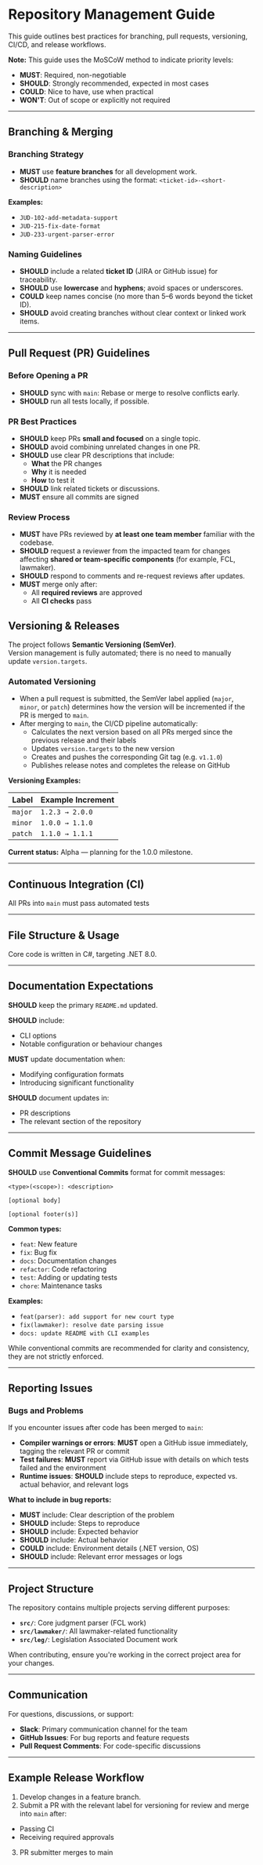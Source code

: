 # Repository Management Guide

This guide outlines best practices for branching, pull requests, versioning, CI/CD, and release workflows.

**Note:** This guide uses the MoSCoW method to indicate priority levels:
- **MUST**: Required, non-negotiable
- **SHOULD**: Strongly recommended, expected in most cases
- **COULD**: Nice to have, use when practical
- **WON'T**: Out of scope or explicitly not required

---

## Branching & Merging

### Branching Strategy

- **MUST** use **feature branches** for all development work.
- **SHOULD** name branches using the format: `<ticket-id>-<short-description>`

**Examples:**
- `JUD-102-add-metadata-support`
- `JUD-215-fix-date-format`
- `JUD-233-urgent-parser-error`

### Naming Guidelines

- **SHOULD** include a related **ticket ID** (JIRA or GitHub issue) for traceability.
- **SHOULD** use **lowercase** and **hyphens**; avoid spaces or underscores.
- **COULD** keep names concise (no more than 5–6 words beyond the ticket ID).
- **SHOULD** avoid creating branches without clear context or linked work items.

---

## Pull Request (PR) Guidelines

### Before Opening a PR

- **SHOULD** sync with `main`: Rebase or merge to resolve conflicts early.
- **SHOULD** run all tests locally, if possible.

### PR Best Practices

- **SHOULD** keep PRs **small and focused** on a single topic.
- **SHOULD** avoid combining unrelated changes in one PR.
- **SHOULD** use clear PR descriptions that include:
  - **What** the PR changes
  - **Why** it is needed
  - **How** to test it
- **SHOULD** link related tickets or discussions.
- **MUST** ensure all commits are signed

### Review Process

- **MUST** have PRs reviewed by **at least one team member** familiar with the codebase.
- **SHOULD** request a reviewer from the impacted team for changes affecting **shared or team-specific components** (for example, FCL, lawmaker).
- **SHOULD** respond to comments and re-request reviews after updates.
- **MUST** merge only after:
  - All **required reviews** are approved
  - All **CI checks** pass


## Versioning & Releases

The project follows **Semantic Versioning (SemVer)**.  
Version management is fully automated; there is no need to manually update `version.targets`.

### Automated Versioning

- When a pull request is submitted, the SemVer label applied (`major`, `minor`, or `patch`) determines how the version will be incremented if the PR is merged to `main`.
- After merging to `main`, the CI/CD pipeline automatically:
  - Calculates the next version based on all PRs merged since the previous release and their labels
  - Updates `version.targets` to the new version
  - Creates and pushes the corresponding Git tag (e.g. `v1.1.0`)
  - Publishes release notes and completes the release on GitHub

**Versioning Examples:**

| Label   | Example Increment  |
|---------|--------------------|
| `major` | `1.2.3 → 2.0.0`    |
| `minor` | `1.0.0 → 1.1.0`    |
| `patch` | `1.1.0 → 1.1.1`    |

**Current status:** Alpha — planning for the 1.0.0 milestone.

---

## Continuous Integration (CI)

All PRs into `main` must pass automated tests  

---

## File Structure & Usage

Core code is written in C#, targeting .NET 8.0.

---

## Documentation Expectations

**SHOULD** keep the primary `README.md` updated.

**SHOULD** include:

- CLI options
- Notable configuration or behaviour changes

**MUST** update documentation when:

- Modifying configuration formats
- Introducing significant functionality

**SHOULD** document updates in:

- PR descriptions
- The relevant section of the repository

---

## Commit Message Guidelines

**SHOULD** use **Conventional Commits** format for commit messages:

```
<type>(<scope>): <description>

[optional body]

[optional footer(s)]
```

**Common types:**
- `feat`: New feature
- `fix`: Bug fix
- `docs`: Documentation changes
- `refactor`: Code refactoring
- `test`: Adding or updating tests
- `chore`: Maintenance tasks

**Examples:**
- `feat(parser): add support for new court type`
- `fix(lawmaker): resolve date parsing issue`
- `docs: update README with CLI examples`

While conventional commits are recommended for clarity and consistency, they are not strictly enforced.

---

## Reporting Issues

### Bugs and Problems

If you encounter issues after code has been merged to `main`:

- **Compiler warnings or errors**: **MUST** open a GitHub issue immediately, tagging the relevant PR or commit
- **Test failures**: **MUST** report via GitHub issue with details on which tests failed and the environment
- **Runtime issues**: **SHOULD** include steps to reproduce, expected vs. actual behavior, and relevant logs

**What to include in bug reports:**
- **MUST** include: Clear description of the problem
- **SHOULD** include: Steps to reproduce
- **SHOULD** include: Expected behavior
- **SHOULD** include: Actual behavior
- **COULD** include: Environment details (.NET version, OS)
- **SHOULD** include: Relevant error messages or logs

---

## Project Structure

The repository contains multiple projects serving different purposes:

- **`src/`**: Core judgment parser (FCL work)
- **`src/lawmaker/`**: All lawmaker-related functionality
- **`src/leg/`**: Legislation Associated Document work

When contributing, ensure you're working in the correct project area for your changes.

---

## Communication

For questions, discussions, or support:

- **Slack**: Primary communication channel for the team
- **GitHub Issues**: For bug reports and feature requests
- **Pull Request Comments**: For code-specific discussions

---

## Example Release Workflow

1. Develop changes in a feature branch.  
2. Submit a PR with the relevant label for versioning for review and merge into `main` after:
- Passing CI  
- Receiving required approvals    
3. PR submitter merges to main

